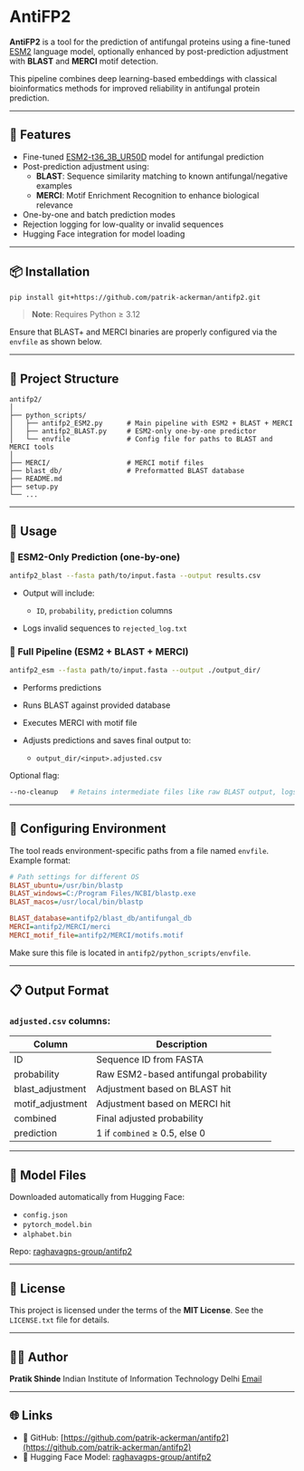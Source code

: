 
# AntiFP2

**AntiFP2** is a tool for the prediction of antifungal proteins using a fine-tuned [ESM2](https://github.com/facebookresearch/esm) language model, optionally enhanced by post-prediction adjustment with **BLAST** and **MERCI** motif detection.

This pipeline combines deep learning-based embeddings with classical bioinformatics methods for improved reliability in antifungal protein prediction.

---

## 🚀 Features

- Fine-tuned [ESM2-t36_3B_UR50D](https://huggingface.co/models) model for antifungal prediction
- Post-prediction adjustment using:
  - **BLAST**: Sequence similarity matching to known antifungal/negative examples
  - **MERCI**: Motif Enrichment Recognition to enhance biological relevance
- One-by-one and batch prediction modes
- Rejection logging for low-quality or invalid sequences
- Hugging Face integration for model loading

---

## 📦 Installation

```bash
pip install git+https://github.com/patrik-ackerman/antifp2.git
````

> **Note**: Requires Python ≥ 3.12

Ensure that BLAST+ and MERCI binaries are properly configured via the `envfile` as shown below.

---

## 📁 Project Structure

```
antifp2/
│
├── python_scripts/
│   ├── antifp2_ESM2.py      # Main pipeline with ESM2 + BLAST + MERCI
│   ├── antifp2_BLAST.py     # ESM2-only one-by-one predictor
│   └── envfile              # Config file for paths to BLAST and MERCI tools
│
├── MERCI/                   # MERCI motif files
├── blast_db/                # Preformatted BLAST database
├── README.md
├── setup.py
└── ...
```

---

## 🧪 Usage

### 🔮 ESM2-Only Prediction (one-by-one)

```bash
antifp2_blast --fasta path/to/input.fasta --output results.csv
```

* Output will include:

  * `ID`, `probability`, `prediction` columns
* Logs invalid sequences to `rejected_log.txt`

### 🧬 Full Pipeline (ESM2 + BLAST + MERCI)

```bash
antifp2_esm --fasta path/to/input.fasta --output ./output_dir/
```

* Performs predictions
* Runs BLAST against provided database
* Executes MERCI with motif file
* Adjusts predictions and saves final output to:

  * `output_dir/<input>.adjusted.csv`

Optional flag:

```bash
--no-cleanup   # Retains intermediate files like raw BLAST output, logs, etc.
```

---

## 🔧 Configuring Environment

The tool reads environment-specific paths from a file named `envfile`. Example format:

```ini
# Path settings for different OS
BLAST_ubuntu=/usr/bin/blastp
BLAST_windows=C:/Program Files/NCBI/blastp.exe
BLAST_macos=/usr/local/bin/blastp

BLAST_database=antifp2/blast_db/antifungal_db
MERCI=antifp2/MERCI/merci
MERCI_motif_file=antifp2/MERCI/motifs.motif
```

Make sure this file is located in `antifp2/python_scripts/envfile`.

---

## 📋 Output Format

### `adjusted.csv` columns:

| Column            | Description                           |
| ----------------- | ------------------------------------- |
| ID                | Sequence ID from FASTA                |
| probability       | Raw ESM2-based antifungal probability |
| blast\_adjustment | Adjustment based on BLAST hit         |
| motif\_adjustment | Adjustment based on MERCI hit         |
| combined          | Final adjusted probability            |
| prediction        | 1 if `combined` ≥ 0.5, else 0         |

---

## 💾 Model Files

Downloaded automatically from Hugging Face:

* `config.json`
* `pytorch_model.bin`
* `alphabet.bin`

Repo: [raghavagps-group/antifp2](https://huggingface.co/raghavagps-group/antifp2)

---

## 📝 License

This project is licensed under the terms of the **MIT License**. See the `LICENSE.txt` file for details.

---

## 👨‍🔬 Author

**Pratik Shinde**
Indian Institute of Information Technology Delhi
[Email](mailto:pratiks@iiitd.ac.in)

---

## 🌐 Links

* 🔗 GitHub: [https://github.com/patrik-ackerman/antifp2](https://github.com/patrik-ackerman/antifp2)
* 🤗 Hugging Face Model: [raghavagps-group/antifp2](https://huggingface.co/raghavagps-group/antifp2)

```
